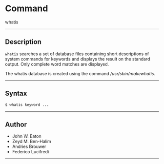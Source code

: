 # Command

whatis

---

## Description

`whatis` searches a set of database files containing short descriptions of system commands for keywords and displays the result on the standard output. Only complete word matches are displayed.

The whatis database is created using the command */usr/sbin/makewhatis*.

---

## Syntax

```bash
$ whatis keyword ...
```

---

## Author

- John W. Eaton
- Zeyd M. Ben-Halim
- Andries Brouwer
- Federico Lucifredi

---
